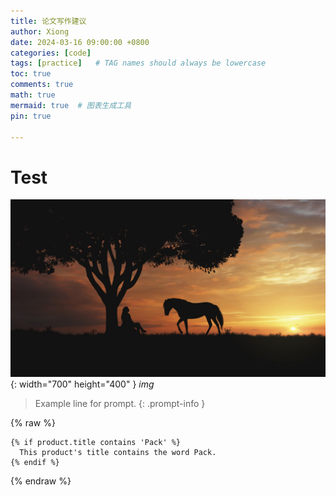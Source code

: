 ```yaml
---
title: 论文写作建议
author: Xiong
date: 2024-03-16 09:00:00 +0800
categories: [code]
tags: [practice]   # TAG names should always be lowercase
toc: true
comments: true
math: true
mermaid: true  # 图表生成工具
pin: true

---
```


# Test

![test-img](../assets/images/5.jpg){: width="700" height="400" }
_img_

> Example line for prompt.
{: .prompt-info }


{% raw %}
```liquid
{% if product.title contains 'Pack' %}
  This product's title contains the word Pack.
{% endif %}
```
{% endraw %}